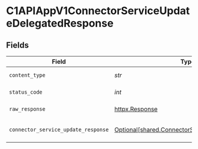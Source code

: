 # C1APIAppV1ConnectorServiceUpdateDelegatedResponse


## Fields

| Field                                                                                                    | Type                                                                                                     | Required                                                                                                 | Description                                                                                              |
| -------------------------------------------------------------------------------------------------------- | -------------------------------------------------------------------------------------------------------- | -------------------------------------------------------------------------------------------------------- | -------------------------------------------------------------------------------------------------------- |
| `content_type`                                                                                           | *str*                                                                                                    | :heavy_check_mark:                                                                                       | HTTP response content type for this operation                                                            |
| `status_code`                                                                                            | *int*                                                                                                    | :heavy_check_mark:                                                                                       | HTTP response status code for this operation                                                             |
| `raw_response`                                                                                           | [httpx.Response](https://www.python-httpx.org/api/#response)                                             | :heavy_check_mark:                                                                                       | Raw HTTP response; suitable for custom response parsing                                                  |
| `connector_service_update_response`                                                                      | [Optional[shared.ConnectorServiceUpdateResponse]](../../models/shared/connectorserviceupdateresponse.md) | :heavy_minus_sign:                                                                                       | ConnectorServiceUpdateResponse is the response returned by the update method.                            |